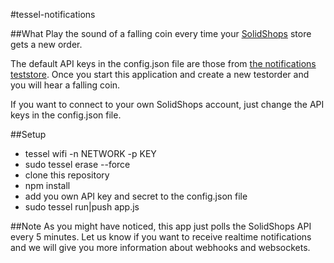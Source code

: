 #tessel-notifications

##What
Play the sound of a falling coin every time your [SolidShops](www.solidshops.com)  store gets a new order.

The default API keys in the config.json file are those from [the notifications teststore](http://notifications.solidshops.com/). Once you start this application and create a new testorder and you will hear a falling coin.

If you want to connect to your own SolidShops account, just change the API keys in the config.json file.


##Setup
* tessel wifi -n NETWORK -p KEY
* sudo tessel erase --force
* clone this repository
* npm install
* add you own API key and secret to the config.json file
* sudo tessel run|push app.js

##Note
As you might have noticed, this app just polls the SolidShops API every 5 minutes. Let us know if you want to receive realtime notifications and we will give you more information about webhooks and websockets.


